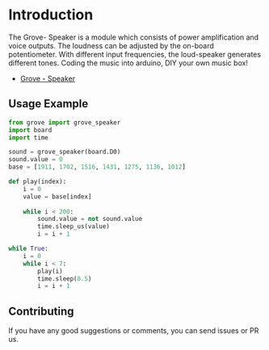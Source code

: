 # Introduction
The Grove- Speaker is a module which consists of power amplification and voice outputs. The loudness can be adjusted by the on-board potentiometer. With different input frequencies, the loud-speaker generates different tones. Coding the music into arduino, DIY your own music box!

- [Grove - Speaker](www.seeedstudio.com/Grove-Speaker-p-1445.html)

## Usage Example

```python
from grove import grove_speaker
import board
import time

sound = grove_speaker(board.D0)
sound.value = 0
base = [1911, 1702, 1516, 1431, 1275, 1136, 1012]

def play(index):
    i = 0
    value = base[index]
    
    while i < 200:
        sound.value = not sound.value
        time.sleep_us(value)
        i = i + 1

while True:
    i = 0
    while i < 7:
        play(i)
        time.sleep(0.5)
        i = i + 1

```
## Contributing

If you have any good suggestions or comments, you can send issues or PR us.
